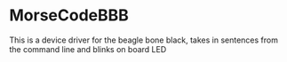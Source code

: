 # MorseCodeBBB
This is a device driver for the beagle bone black, takes in sentences from the command line and blinks on board LED

